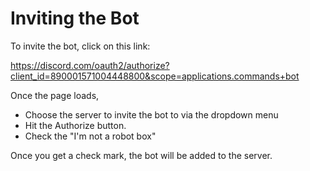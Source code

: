 # Inviting the Bot

To invite the bot, click on this link:

https://discord.com/oauth2/authorize?client_id=890001571004448800&scope=applications.commands+bot

Once the page loads,

* Choose the server to invite the bot to via the dropdown menu
* Hit the Authorize button. 
* Check the "I'm not a robot box"

Once you get a check mark, the bot will be added to the server.